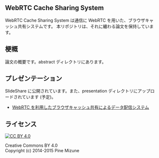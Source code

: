 WebRTC Cache Sharing System
---------------------------

WebRTC Cache Sharing System は通信に WebRTC を用いた、ブラウザキャッシュ共有システムです。
本リポジトリは、それに纏わる論文を保持しています。

## 梗概
論文の概要です。abstract ディレクトリにあります。

## プレゼンテーション
SlideShare に公開されています。また、presentation ディレクトリにアップロードされています (予定)。

- [WebRTC を利用したブラウザキャッシュ共有によるデータ配信システム](http://www.slideshare.net/pine613/web-rtc-46410681)

## ライセンス
[![CC BY 4.0](https://i.creativecommons.org/l/by/4.0/88x31.png)](http://creativecommons.org/licenses/by/4.0/)

Creative Commons BY 4.0<br />
Copyright (c) 2014-2015 Pine Mizune
